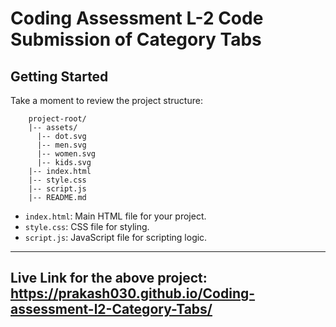 # Coding Assessment L-2 Code Submission of Category Tabs

## Getting Started

Take a moment to review the project structure:

        project-root/
        |-- assets/
          |-- dot.svg
          |-- men.svg
          |-- women.svg
          |-- kids.svg
        |-- index.html
        |-- style.css
        |-- script.js
        |-- README.md
- `index.html`: Main HTML file for your project.
- `style.css`: CSS file for styling.
- `script.js`: JavaScript file for scripting logic.



---
## Live Link for the above project: https://prakash030.github.io/Coding-assessment-l2-Category-Tabs/

